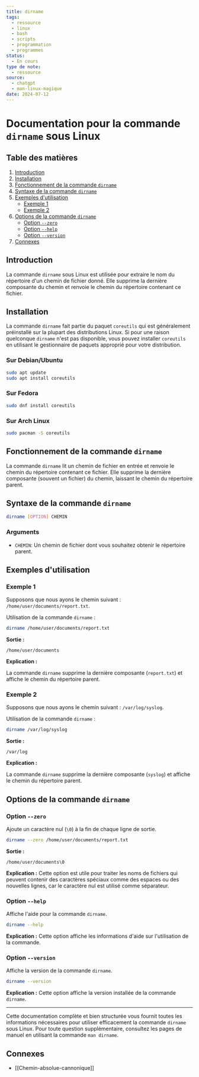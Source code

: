 ```yaml
---
title: dirname
tags:
  - ressource
  - linux
  - bash
  - scripts
  - programmation
  - programmes
status:
  - En cours
type de note:
  - ressource
source:
  - chatgpt
  - man-linux-magique
date: 2024-07-12
---
```


# Documentation pour la commande `dirname` sous Linux

## Table des matières
1. [Introduction](#introduction)
2. [Installation](#installation)
3. [Fonctionnement de la commande `dirname`](#fonctionnement-de-la-commande-dirname)
4. [Syntaxe de la commande `dirname`](#syntaxe-de-la-commande-dirname)
5. [Exemples d'utilisation](#exemples-dutilisation)
    - [Exemple 1](#exemple-1)
    - [Exemple 2](#exemple-2)
6. [Options de la commande `dirname`](#options-de-la-commande-dirname)
    - [Option `--zero`](#option---zero)
    - [Option `--help`](#option---help)
    - [Option `--version`](#option---version)
7. [Connexes](#Connexes)

## Introduction

La commande `dirname` sous Linux est utilisée pour extraire le nom du répertoire d'un chemin de fichier donné. Elle supprime la dernière composante du chemin et renvoie le chemin du répertoire contenant ce fichier.

## Installation

La commande `dirname` fait partie du paquet `coreutils` qui est généralement préinstallé sur la plupart des distributions Linux. Si pour une raison quelconque `dirname` n'est pas disponible, vous pouvez installer `coreutils` en utilisant le gestionnaire de paquets approprié pour votre distribution.

### Sur Debian/Ubuntu

```bash
sudo apt update
sudo apt install coreutils
```

### Sur Fedora

```bash
sudo dnf install coreutils
```

### Sur Arch Linux

```bash
sudo pacman -S coreutils
```

## Fonctionnement de la commande `dirname`

La commande `dirname` lit un chemin de fichier en entrée et renvoie le chemin du répertoire contenant ce fichier. Elle supprime la dernière composante (souvent un fichier) du chemin, laissant le chemin du répertoire parent.

## Syntaxe de la commande `dirname`

```bash
dirname [OPTION] CHEMIN
```

### Arguments

- `CHEMIN`: Un chemin de fichier dont vous souhaitez obtenir le répertoire parent.

## Exemples d'utilisation

### Exemple 1

Supposons que nous ayons le chemin suivant : `/home/user/documents/report.txt`.

Utilisation de la commande `dirname` :

```bash
dirname /home/user/documents/report.txt
```

**Sortie :**

```
/home/user/documents
```

**Explication :**

La commande `dirname` supprime la dernière composante (`report.txt`) et affiche le chemin du répertoire parent.

### Exemple 2

Supposons que nous ayons le chemin suivant : `/var/log/syslog`.

Utilisation de la commande `dirname` :

```bash
dirname /var/log/syslog
```

**Sortie :**

```
/var/log
```

**Explication :**

La commande `dirname` supprime la dernière composante (`syslog`) et affiche le chemin du répertoire parent.

## Options de la commande `dirname`

### Option `--zero`

Ajoute un caractère nul (`\0`) à la fin de chaque ligne de sortie.

```bash
dirname --zero /home/user/documents/report.txt
```

**Sortie :**

```
/home/user/documents\0
```

**Explication :** Cette option est utile pour traiter les noms de fichiers qui peuvent contenir des caractères spéciaux comme des espaces ou des nouvelles lignes, car le caractère nul est utilisé comme séparateur.

### Option `--help`

Affiche l'aide pour la commande `dirname`.

```bash
dirname --help
```

**Explication :** Cette option affiche les informations d'aide sur l'utilisation de la commande.

### Option `--version`

Affiche la version de la commande `dirname`.

```bash
dirname --version
```

**Explication :** Cette option affiche la version installée de la commande `dirname`.

---

Cette documentation complète et bien structurée vous fournit toutes les informations nécessaires pour utiliser efficacement la commande `dirname` sous Linux. Pour toute question supplémentaire, consultez les pages de manuel en utilisant la commande `man dirname`.

## Connexes
- [[Chemin-absolue-cannonique]]